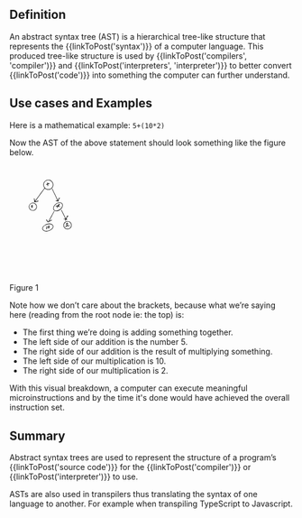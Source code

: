 ## Definition
An abstract syntax tree (AST) is a hierarchical tree-like structure that represents the {{linkToPost('syntax')}} of a computer language. This produced tree-like structure is used by {{linkToPost('compilers', 'compiler')}} and {{linkToPost('interpreters', 'interpreter')}} to better convert {{linkToPost('code')}} into something the computer can further understand.

## Use cases and Examples
Here is a mathematical example:
`5+(10*2)`

Now the AST of the above statement should look something like the figure below.

<?xml version="1.0" encoding="UTF-8"?>
<!DOCTYPE svg  PUBLIC '-//W3C//DTD SVG 20010904//EN'  'http://www.w3.org/TR/2001/REC-SVG-20010904/DTD/svg10.dtd'>
<svg width="30%" height="30%" version="1.0" viewBox="0 0 1932 2500" xmlns="http://www.w3.org/2000/svg">
<g transform="translate(0 2500) scale(.1 -.1)">
<path d="m8590 21600c-551-118-928-608-897-1165 13-225 91-439 224-614 19-25 31-51 29-58-7-16-2151-2920-2177-2948-19-19-19-18-19 60 0 142-64 477-98 518-19 22-75 22-97 0-20-19-17-40 19-168 36-124 56-282 56-433 0-81 5-136 13-151 42-83 145-91 422-31 146 31 209 49 274 80 76 37 86 39 101 25 22-20 63-19 83 3 25 28 55 102 49 124-2 10-16 27-29 35-33 22-82 9-214-56-64-32-132-57-192-70-248-55-288-62-308-59-18 3 146 229 1066 1473 598 809 1097 1483 1109 1499l22 30 65-55c339-288 814-348 1215-154 291 141 516 415 601 732 24 88 27 116 27 278 0 155-2 191-22 264-57 216-146 374-297 526-171 173-345 268-576 315-127 26-328 26-449 0zm480-109c118-30 288-116 387-195 238-189 383-491 383-796 0-393-221-746-575-920-286-141-605-142-892-4-273 131-474 377-549 672-144 569 217 1136 802 1257 104 21 335 14 444-14z"/>
<path d="m8624 21002c-27-18-32-49-27-158l6-112-121-61c-66-33-128-71-136-83-39-55-4-108 69-108 46 0 85 24 85 53 0 12 79 57 99 57 4 0 16-56 26-124l18-124-21-27c-27-34-28-66-4-88 39-36 103-11 128 49 18 43 18 105-2 219-8 51-14 107-12 126 3 33 6 35 71 54 55 15 72 17 87 7 23-14 66-16 75-3 3 5 18 12 35 16 73 16 104 81 59 126-19 19-29 21-83 15-56-6-188-35-227-51-14-5-18 9-26 96-8 80-14 105-29 116-20 14-53 17-70 5z"/>
<path d="m9655 19606c-15-23 4-66 615-1361 347-736 629-1340 626-1343-11-11-164 21-234 49-88 35-92 35-126 8-50-39-27-98 51-127 41-15 252-52 294-52 34 0 37-2 42-37 9-54 32-83 67-83 38 0 62 25 60 64-4 61-1 66 28 66 58 0 81 63 40 107l-21 23 33 87c60 161 169 388 182 384 62-19 96 2 105 65 4 33 1 45-22 72s-34 32-71 32c-73 0-99-32-194-241-45-100-96-219-114-265l-32-84-619 1313c-340 721-625 1320-633 1330-21 25-59 21-77-7z"/>
<path d="m11268 16500c-332-42-658-207-921-468-188-185-300-358-372-575-112-339-31-649 213-811 321-213 834-145 1282 172 116 82 315 278 392 387 194 274 272 558 222 803-47 234-222 410-467 472-91 23-254 32-349 20zm329-121c523-133 535-786 23-1299-286-288-650-454-990-454-145 1-246 23-345 79-120 66-218 200-246 334-19 92-7 271 26 371 201 623 972 1112 1532 969z"/>
<path d="m11245 16132c-120-57-239-202-260-313l-7-37-36 10c-99 27-349-37-412-107-21-23-25-36-24-86 1-68 21-99 64-99 35 0 52 21 59 73 6 40 8 43 63 64 71 29 206 49 221 34 18-18-22-87-112-195-45-53-81-103-81-110 0-25 41-66 66-66 38 0 141 105 249 254l20 28 35-21c63-37 123-52 244-62 106-9 121-8 137 7 30 27 23 76-14 95-11 6-66 15-123 20-101 8-182 32-199 59-9 14 38 86 146 220 46 57 92 116 101 130 36 51 12 115-47 125-21 4-48-3-90-23z"/>
<path d="m5175 16420c-356-56-635-299-742-647-24-79-27-104-27-248-1-126 3-173 17-220 66-220 176-385 334-503 300-222 691-243 1012-55 92 54 230 189 291 283 101 158 143 303 144 490 0 239-79 444-238 617-108 119-282 222-441 263-92 24-262 33-350 20zm312-115c285-66 518-295 594-583 29-109 29-287 0-396-74-280-287-497-567-578-67-19-101-23-219-22-125 1-149 4-225 29-142 46-235 102-334 201-143 143-221 316-233 516-33 539 458 955 984 833z"/>
<path d="m5156 15917c-61-33-166-121-166-139 0-6-11-19-25-30-91-71-62-176 51-192 66-8 154-34 154-45 0-14-115-90-183-120-62-28-77-43-77-80 0-26 32-51 67-51 29 0 133 51 205 101 81 55 138 124 138 167 0 50-71 99-185 128l-67 17 78 71c42 39 90 79 106 89 34 20 42 38 34 70-5 20-42 48-64 47-4 0-34-15-66-33z"/>
<path d="m11744 14785-17-27 497-996c274-548 493-998 487-1e3s-67 8-135 22c-161 33-229 34-250 4-34-49-7-98 54-98 25 0 302-48 317-55 1-1-9-32-22-71-30-86-32-133-4-168 28-36 89-37 124-1 30 29 32 58 4 86l-20 20 26 56 25 56 79-6c43-3 95-2 115 4 70 19 96 69 56 109-17 17-28 18-105 13l-87-6 15 34c8 19 37 84 64 144 28 61 72 160 99 220 26 61 61 133 78 162l29 51 19-24c24-30 61-31 89-3 19 19 21 28 14 93-8 85-30 116-82 116-44 0-99-51-158-144-37-60-123-244-227-488-12-27-23-48-27-48-3 0-227 442-496 983-456 914-492 982-517 985-20 2-31-4-44-23z"/>
<path d="m10114 14512c-13-8-1203-2183-1211-2212-3-10 4-27 16-39l21-21-36-15c-20-8-54-20-77-26s-57-20-75-31c-40-24-57-14-66 40-9 57-48 132-119 229-35 48-70 99-77 113-35 69-90 90-130 50-16-16-20-33-20-89 0-63 2-71 26-90 16-13 35-19 48-15 18 4 30-7 68-59 57-80 72-108 87-171 18-74 37-103 84-131 55-32 106-33 144-2 15 13 57 34 93 46 77 28 162 70 245 121 33 20 131 74 218 118 132 67 163 80 191 75 49-8 80 25 72 76-6 38-45 81-73 81-9 0-64-26-122-59-58-32-152-82-208-110-57-28-127-67-158-86-30-20-55-34-55-32 0 1 268 493 595 1092s595 1098 595 1110c0 37-43 59-76 37z"/>
<path d="m12991 12245c-350-76-601-311-707-660-25-82-27-105-27-245 0-128 3-169 22-235 140-514 671-807 1175-648 301 95 533 338 618 648 32 118 32 345 0 465-72 267-255 487-505 605-120 58-249 85-391 84-66 0-150-7-185-14zm350-99c150-32 284-103 397-210 118-112 197-246 238-401 28-106 26-305-4-409-84-292-307-512-597-587-111-29-289-29-400 0-164 43-331 147-433 273-67 81-137 216-164 315-28 104-31 308-5 402 45 166 102 265 222 387 118 120 251 194 407 228 83 18 257 19 339 2z"/>
<path d="m13062 11879c-19-6-52-29-75-52-48-48-165-209-179-246-30-80 62-131 124-69 12 12 32 23 46 24 13 2 30 8 38 15 17 14 19 70 3 86s-5 42 35 86c47 50 63 48 72-8 14-99-20-206-104-322-122-168-145-192-244-259-54-36-103-74-109-85-18-34-7-82 22-98 43-24 94-2 182 78 97 89 128 99 357 111 213 12 355 35 381 61 19 19 25 55 11 75-18 28-49 34-103 19-30-8-121-19-204-25-217-15-235-16-235-9 0 3 18 30 41 60 92 122 134 248 127 379-5 92-33 149-84 174-39 18-54 19-102 5z"/>
<path d="m8855 11689c-617-64-1207-450-1361-890-32-91-43-249-24-339 47-223 262-411 554-485 512-130 1193 59 1598 443 214 203 322 413 322 627 0 156-53 284-165 396-193 195-540 288-924 248zm315-99c349-37 599-199 660-428 16-60 14-186-5-254-22-84-85-205-153-289-295-372-910-623-1415-579-623 54-873 463-566 922 62 93 220 245 335 321 341 227 781 345 1144 307z"/>
<path d="m8864 11201c-59-27-119-85-145-139-12-26-32-60-43-77-18-26-21-45-21-143v-113l37-34c47-43 105-59 188-51 151 14 202 78 222 279 16 153 4 217-47 265-31 28-41 32-92 32-35 0-75-8-99-19zm121-131c8-35-2-167-17-225-5-22-17-48-25-57-19-21-109-33-145-19-25 9-28 16-28 55s4 47 27 58c41 20 49 41 35 83-12 32-11 38 8 65 24 34 83 69 117 70 16 0 23-8 28-30z"/>
<path d="m8397 11082c-12-13-17-37-17-80 0-34-9-128-21-209-25-178-23-279 7-320 61-83 183-58 160 32-4 17-17 30-36 37-26 9-30 15-30 46 0 59 40 355 50 374 14 26 12 44-10 87-27 54-72 68-103 33z"/>
</g>
</svg>


Figure 1

Note how we don’t care about the brackets, because what we’re saying here (reading from the root node ie: the top) is:
- The first thing we’re doing is adding something together.
- The left side of our addition is the number 5.
- The right side of our addition is the result of multiplying something.
- The left side of our multiplication is 10.
- The right side of our multiplication is 2.

With this visual breakdown, a computer can execute meaningful microinstructions and by the time it's done would have achieved the overall instruction set.

## Summary
Abstract syntax trees are used to represent the structure of a program’s {{linkToPost('source code')}} for the {{linkToPost('compiler')}} or {{linkToPost('interpreter')}} to use.

ASTs are also used in transpilers thus translating the syntax of one language to another. For example when transpiling TypeScript to Javascript.
